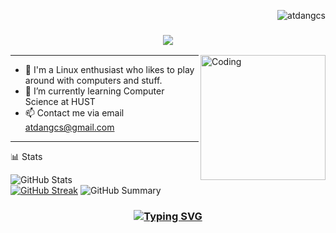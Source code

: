 <p align="right">
	<img src="https://komarev.com/ghpvc/?username=atdangcs&label=Profile%20views&color=0e75b6&size=24&style=flat" alt="atdangcs"/>
</p>

<h3 align="center">
	<img src="https://readme-typing-svg.herokuapp.com/?font=Righteous&size=35&center=true&vCenter=true&width=1600&height=70&duration=4000&lines=Hello+There!+I'm+An+"/>
</h3>

<img align="right" alt="Coding" width="200" src="https://user-images.githubusercontent.com/74038190/212750999-42ff8a64-dad8-4772-9648-849968543991.gif">

---

- 🔭 I'm a Linux enthusiast who likes to play around with computers and stuff.
- 🌱 I’m currently learning Computer Science at HUST
- 📫 Contact me via email atdangcs@gmail.com

---

📊 Stats

![GitHub Stats](http://github-profile-summary-cards.vercel.app/api/cards/stats?username=atdangcs&theme=tokyonight)  
[![GitHub Streak](https://github-readme-streak-stats.herokuapp.com?user=atdangcs&theme=tokyonight&hide_border=true&date_format=j%20M%5B%20Y%5D&card_width=480)](https://git.io/streak-stats)
![GitHub Summary](http://github-profile-summary-cards.vercel.app/api/cards/profile-details?username=atdangcs&theme=tokyonight)

<h3 align="center">
	
  [![Typing SVG](https://readme-typing-svg.herokuapp.com?font=Fantasque+Sans+Mono&weight=700&size=24&pause=1000&color=0e75b6&center=true&width=446&lines=Thank+you+for+visiting!+%F0%9F%91%8D)](https://git.io/typing-svg)
  
</h3>
